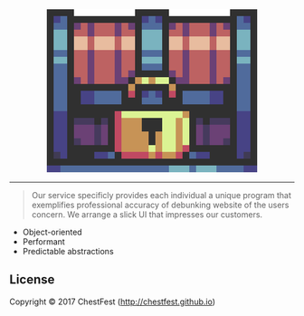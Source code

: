 <html><div align="center"><center><img src="/Display/Images/ChestFest.gif" style="w3-image" id="img" alt="Chest"></center></div></html>

---------
>Our service specificly provides each individual a unique program that exemplifies professional accuracy of debunking website of the users concern. We arrange a slick UI that impresses our customers.
- Object-oriented
- Performant
- Predictable abstractions

License
---------
Copyright © 2017 ChestFest (http://chestfest.github.io)

